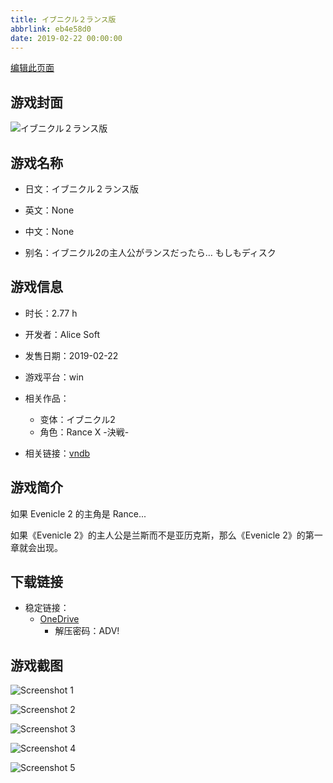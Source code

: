 ```yaml
---
title: イブニクル２ランス版
abbrlink: eb4e58d0
date: 2019-02-22 00:00:00
---
```

[编辑此页面](https://github.com/ACG-3/ADV3-source/blob/main/source/_posts/games/%E3%82%A4%E3%83%96%E3%83%8B%E3%82%AF%E3%83%AB%EF%BC%92%E3%83%A9%E3%83%B3%E3%82%B9%E7%89%88.md)

## 游戏封面

![イブニクル２ランス版](https://pan.timero.xyz/onedrive/img_lib_001/%E3%82%A4%E3%83%96%E3%83%8B%E3%82%AF%E3%83%AB%EF%BC%92%E3%83%A9%E3%83%B3%E3%82%B9%E7%89%88_cover.avif)


## 游戏名称

- 日文：イブニクル２ランス版
- 英文：None
- 中文：None

- 别名：イブニクル2の主人公がランスだったら… もしもディスク


## 游戏信息

- 时长：2.77 h
- 开发者：Alice Soft
- 发售日期：2019-02-22
- 游戏平台：win
- 相关作品：
   - 变体：イブニクル2
   - 角色：Rance Ⅹ -決戦-

- 相关链接：[vndb](https://vndb.org/v25513)


## 游戏简介

如果 Evenicle 2 的主角是 Rance...

如果《Evenicle 2》的主人公是兰斯而不是亚历克斯，那么《Evenicle 2》的第一章就会出现。


## 下载链接

- 稳定链接：
    - [OneDrive](https://pan.timero.xyz/onedrive/adv_lib_001/%E3%82%A4%E3%83%96%E3%83%8B%E3%82%AF%E3%83%AB%EF%BC%92%E3%83%A9%E3%83%B3%E3%82%B9%E7%89%88)
        - 解压密码：ADV!



## 游戏截图


![Screenshot 1](https://pan.timero.xyz/onedrive/img_lib_001/%E3%82%A4%E3%83%96%E3%83%8B%E3%82%AF%E3%83%AB%EF%BC%92%E3%83%A9%E3%83%B3%E3%82%B9%E7%89%88_Screenshot_1.avif)

![Screenshot 2](https://pan.timero.xyz/onedrive/img_lib_001/%E3%82%A4%E3%83%96%E3%83%8B%E3%82%AF%E3%83%AB%EF%BC%92%E3%83%A9%E3%83%B3%E3%82%B9%E7%89%88_Screenshot_2.avif)

![Screenshot 3](https://pan.timero.xyz/onedrive/img_lib_001/%E3%82%A4%E3%83%96%E3%83%8B%E3%82%AF%E3%83%AB%EF%BC%92%E3%83%A9%E3%83%B3%E3%82%B9%E7%89%88_Screenshot_3.avif)

![Screenshot 4](https://pan.timero.xyz/onedrive/img_lib_001/%E3%82%A4%E3%83%96%E3%83%8B%E3%82%AF%E3%83%AB%EF%BC%92%E3%83%A9%E3%83%B3%E3%82%B9%E7%89%88_Screenshot_4.avif)

![Screenshot 5](https://pan.timero.xyz/onedrive/img_lib_001/%E3%82%A4%E3%83%96%E3%83%8B%E3%82%AF%E3%83%AB%EF%BC%92%E3%83%A9%E3%83%B3%E3%82%B9%E7%89%88_Screenshot_5.avif)

